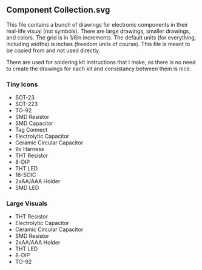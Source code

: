 ## Component Collection.svg

This file contains a bunch of drawings for electronic components in their real-life visual (not symbols). There are large drawings, smaller drawings, and colors. The grid is in 1/8in increments. The default units (for everything, including widths) is inches (freedom units of course). This file is meant to be copied from and not used directly.

There are used for soldering kit instructions that I make, as there is no need to create the drawings for each kit and consistancy between them is nice.

### Tiny Icons 
- SOT-23
- SOT-223
- TO-92
- SMD Resistor
- SMD Capacitor
- Tag Connect
- Electrolytic Capacitor
- Ceramic Circular Capacitor
- 9v Harness
- THT Resistor
- 8-DIP
- THT LED
- 16-SOIC
- 2xAA/AAA Holder
- SMD LED

### Large Visuals 
- THT Resistor
- Electrolytic Capacitor
- Ceramic Circular Capacitor
- SMD Resistor
- 2xAA/AAA Holder
- THT LED
- 8-DIP
- TO-92
